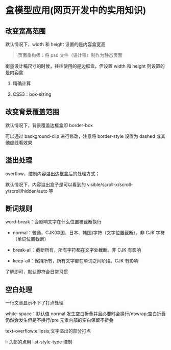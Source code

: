 # 盒模型应用(网页开发中的实用知识)

## 改变宽高范围

默认情况下，width 和 height 设置的是内容盒宽高

> 页面重构师：将 psd 文件（设计稿）制作为静态页面

衡量设计稿尺寸的时候，往往使用的是边框盒，但设置 width 和 height 则设置的是内容盒

1. 精确计算

2. CSS3：box-sizing

## 改变背景覆盖范围

默认情况下，背景覆盖边框盒即 border-box

可以通过 background-clip 进行修改，注意将 border-style 设置为 dashed 或其他虚线看效果

## 溢出处理

overflow，控制内容溢出边框盒后的处理方式；

默认情况下，内容溢出盒子是可以看到的 visible/scroll-x/scroll-y/scroll/hidden/auto 等

## 断词规则

word-break：会影响文字在什么位置被截断换行

- normal：普通，CJK(中国、日本、韩国)字符（文字位置截断），非 CJK 字符（单词位置截断）

- break-all：截断所有，所有字符都在文字处截断。非 CJK 有影响

- keep-all：保持所有，所有文字都在单词之间阶段。CJK 有影响

了解即可，默认即符合日常习惯

## 空白处理

一行文章显示不下了打点处理

white-space：默认值 normal 发生空白折叠并且必要时会换行/nowrap;空白折叠仍然会发生但是不换行/pre 元素内部的空白保留不折叠

text-overflow:ellipsis;文字溢出的部分打点

li 头部的点用 list-style-type 控制
